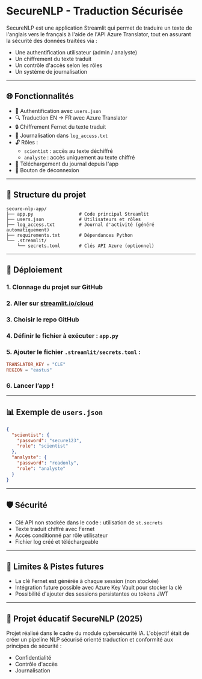 # SecureNLP - Traduction Sécurisée

SecureNLP est une application Streamlit qui permet de traduire un texte de l'anglais vers le français à l'aide de l'API Azure Translator, tout en assurant la sécurité des données traitées via :
- Une authentification utilisateur (admin / analyste)
- Un chiffrement du texte traduit
- Un contrôle d'accès selon les rôles
- Un système de journalisation

---

## 🌐 Fonctionnalités

- 🔑 Authentification avec `users.json`
- 🔍 Traduction EN → FR avec Azure Translator
- 🔒 Chiffrement Fernet du texte traduit
- 📃 Journalisation dans `log_access.txt`
- 🔓 Rôles :
  - `scientist` : accès au texte déchiffré
  - `analyste` : accès uniquement au texte chiffré
- 📄 Téléchargement du journal depuis l'app
- 🔐 Bouton de déconnexion

---

## 📁 Structure du projet

```
secure-nlp-app/
├── app.py                 # Code principal Streamlit
├── users.json             # Utilisateurs et rôles
├── log_access.txt         # Journal d'activité (généré automatiquement)
├── requirements.txt       # Dépendances Python
└── .streamlit/
    └── secrets.toml       # Clés API Azure (optionnel)
```

---

## 🚀 Déploiement

### 1. Clonnage du projet sur GitHub
### 2. Aller sur [streamlit.io/cloud](https://streamlit.io/cloud)
### 3. Choisir le repo GitHub
### 4. Définir le fichier à exécuter : `app.py`

### 5. Ajouter le fichier `.streamlit/secrets.toml` :
```toml
TRANSLATOR_KEY = "CLE"
REGION = "eastus"
```

### 6. Lancer l’app !

---

## 📊 Exemple de `users.json`
```json
{
  "scientist": {
    "password": "secure123",
    "role": "scientist"
  },
  "analyste": {
    "password": "readonly",
    "role": "analyste"
  }
}
```

---

## 🛡️ Sécurité

- Clé API non stockée dans le code : utilisation de `st.secrets`
- Texte traduit chiffré avec Fernet
- Accès conditionné par rôle utilisateur
- Fichier log créé et téléchargeable

---

## 🚫 Limites & Pistes futures

- La clé Fernet est générée à chaque session (non stockée)
- Intégration future possible avec Azure Key Vault pour stocker la clé
- Possibilité d'ajouter des sessions persistantes ou tokens JWT

---

## 📆 Projet éducatif SecureNLP (2025)
Projet réalisé dans le cadre du module cybersécurité IA. L'objectif était de créer un pipeline NLP sécurisé orienté traduction et conformité aux principes de sécurité :
- Confidentialité
- Contrôle d'accès
- Journalisation
